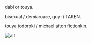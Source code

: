 dabi or touya.

bisexual / demiaroace, guy :) TAKEN.

touya todoroki / michael afton fictionkin.

![alt](https://i.pinimg.com/originals/88/ab/44/88ab4414c73d4b974a4a7c15d7ad3e38.gif)
<!---
touyaoi/touyaoi is a ✨ special ✨ repository because its `README.md` (this file) appears on your GitHub profile.
You can click the Preview link to take a look at your changes.
--->
